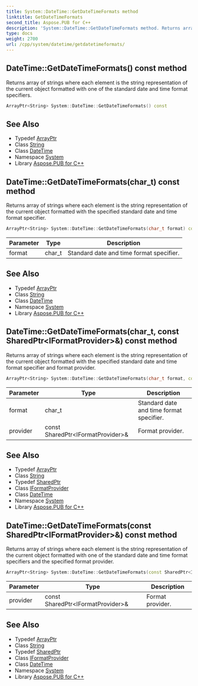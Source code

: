 ```yaml
---
title: System::DateTime::GetDateTimeFormats method
linktitle: GetDateTimeFormats
second_title: Aspose.PUB for C++
description: 'System::DateTime::GetDateTimeFormats method. Returns array of strings where each element is the string representation of the current object formatted with one of the standard date and time format specifiers in C++.'
type: docs
weight: 2700
url: /cpp/system/datetime/getdatetimeformats/
---
```

## DateTime::GetDateTimeFormats() const method


Returns array of strings where each element is the string representation of the current object formatted with one of the standard date and time format specifiers.

```cpp
ArrayPtr<String> System::DateTime::GetDateTimeFormats() const
```

## See Also

* Typedef [ArrayPtr](../../arrayptr/)
* Class [String](../../string/)
* Class [DateTime](../)
* Namespace [System](../../)
* Library [Aspose.PUB for C++](../../../)
## DateTime::GetDateTimeFormats(char_t) const method


Returns array of strings where each element is the string representation of the current object formatted with the specified standard date and time format specifier.

```cpp
ArrayPtr<String> System::DateTime::GetDateTimeFormats(char_t format) const
```


| Parameter | Type | Description |
| --- | --- | --- |
| format | char_t | Standard date and time format specifier. |

## See Also

* Typedef [ArrayPtr](../../arrayptr/)
* Class [String](../../string/)
* Class [DateTime](../)
* Namespace [System](../../)
* Library [Aspose.PUB for C++](../../../)
## DateTime::GetDateTimeFormats(char_t, const SharedPtr\<IFormatProvider\>\&) const method


Returns array of strings where each element is the string representation of the current object formatted with the specified standard date and time format specifier and format provider.

```cpp
ArrayPtr<String> System::DateTime::GetDateTimeFormats(char_t format, const SharedPtr<IFormatProvider> &provider) const
```


| Parameter | Type | Description |
| --- | --- | --- |
| format | char_t | Standard date and time format specifier. |
| provider | const SharedPtr\<IFormatProvider\>\& | Format provider. |

## See Also

* Typedef [ArrayPtr](../../arrayptr/)
* Class [String](../../string/)
* Typedef [SharedPtr](../../sharedptr/)
* Class [IFormatProvider](../../iformatprovider/)
* Class [DateTime](../)
* Namespace [System](../../)
* Library [Aspose.PUB for C++](../../../)
## DateTime::GetDateTimeFormats(const SharedPtr\<IFormatProvider\>\&) const method


Returns array of strings where each element is the string representation of the current object formatted with one of the standard date and time format specifiers and the specified format provider.

```cpp
ArrayPtr<String> System::DateTime::GetDateTimeFormats(const SharedPtr<IFormatProvider> &provider) const
```


| Parameter | Type | Description |
| --- | --- | --- |
| provider | const SharedPtr\<IFormatProvider\>\& | Format provider. |

## See Also

* Typedef [ArrayPtr](../../arrayptr/)
* Class [String](../../string/)
* Typedef [SharedPtr](../../sharedptr/)
* Class [IFormatProvider](../../iformatprovider/)
* Class [DateTime](../)
* Namespace [System](../../)
* Library [Aspose.PUB for C++](../../../)
